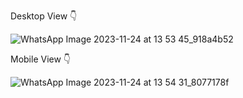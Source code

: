 Desktop View 👇

![WhatsApp Image 2023-11-24 at 13 53 45_918a4b52](https://github.com/vedant027/HTML-CSS-Only-Projects/assets/100030035/a531ce66-31ba-47d2-a1cd-32970f288bc6)


Mobile View 👇

![WhatsApp Image 2023-11-24 at 13 54 31_8077178f](https://github.com/vedant027/HTML-CSS-Only-Projects/assets/100030035/48ee53b8-0e08-4481-9bfb-7441fdcbd41c)
